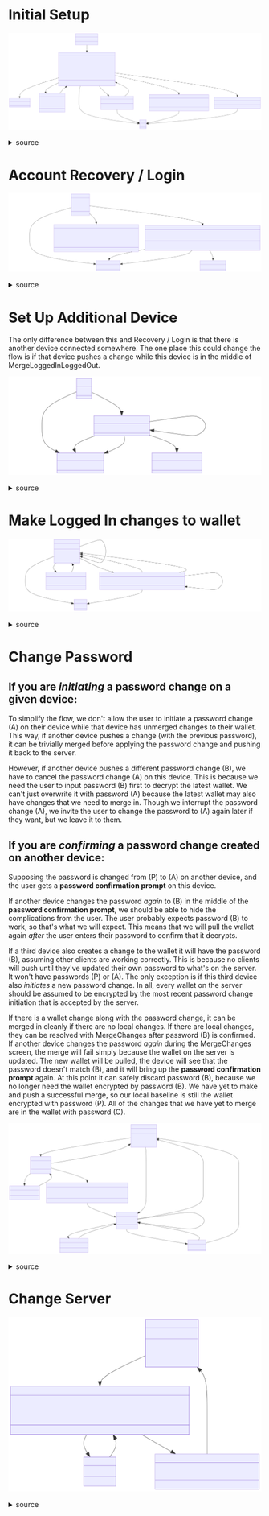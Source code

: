 # Initial Setup

![](user-flows-diagrams/diagram-1.svg)

<details><summary>source</summary>

```mermaid
classDiagram

LoggedOutHomeScreen --|> Signup : Set Up Account
Signup --|> LoggedInHomeScreen : Sign Up - Success
Signup --|> Login : I already have an account

Signup --|> SignupErrorCredentials : Sign Up - Bad Credentials
SignupErrorCredentials --|> Signup : Try Again

Signup --|> SignupErrorEmailExists : Sign Up - Email Exists On Server
SignupErrorEmailExists --|> Signup : Sign up with a different email address
SignupErrorEmailExists --|> Login : Log In Instead

Signup --|> SignupErrorPubKeyExists : Sign Up - Wallet PubKey Exists On Server with different Email
SignupErrorPubKeyExists --|> Login : Log In Instead

Signup --|> SignupErrorPubKeyEmailExists : Sign Up - Wallet PubKey Email Pair Exists On Server
SignupErrorPubKeyEmailExists --|> Login : Log In Instead

LoggedOutHomeScreen : Trending Videos
LoggedOutHomeScreen : Set Up Account()

LoggedInHomeScreen : ...

Signup : Enter Credentials
Signup : * [Server]
Signup : * [Email]
Signup : * [Password]
Signup : -
Signup : Warnings
Signup : * Wallet goes on server, but it's encrypted
Signup : * Don't lose your password! We have *no* recovery options without it.
Signup : * Make your password strong. Don't trust the server!
Signup : Sign Up()
Signup : I already have an account()

SignupErrorCredentials : Possible Errors
SignupErrorCredentials : * Server Invalid
SignupErrorCredentials : * Email Malformed
SignupErrorCredentials : * Password Not Good Enough
SignupErrorCredentials : Try Again()

SignupErrorPubKeyExists : An account with your wallet, but not the email you entered, already exists
SignupErrorPubKeyExists : Note to user
SignupErrorPubKeyExists : * Change email later if you want, after you log in
SignupErrorPubKeyExists : Log In Instead()

SignupErrorPubKeyEmailExists : An account with your wallet and this email already exists
SignupErrorPubKeyEmailExists : Log In Instead()

SignupErrorEmailExists : This email already exists on this server
SignupErrorEmailExists : Log In Instead()
SignupErrorEmailExists : Sign up with a different email address()

Login : ...
```

</details>

# Account Recovery / Login

![](user-flows-diagrams/diagram-2.svg)

<details><summary>source</summary>

```mermaid
classDiagram

Login --|> MergeLoggedInLoggedOut : Log In - Existing pre-login local changes
Login --|> DataError : Log In - Data Error
Login --|> LoggedInHomeScreen : Log In - No existing pre-login local changes

MergeLoggedInLoggedOut --|> LoggedInHomeScreen : Discard logged out changes
MergeLoggedInLoggedOut --|> LoggedInHomeScreen : Merge logged out changes
MergeLoggedInLoggedOut --|> LoggedOutHomeScreen : Cancel login

LoggedInHomeScreen : ...
LoggedOutHomeScreen : ...

MergeLoggedInLoggedOut : Before you logged in, you took some actions that were saved to your wallet. Would you like to merge them?
MergeLoggedInLoggedOut : - this is a complicated part -
MergeLoggedInLoggedOut : - this is unlike normal conflict resolution because the baseline is zero, and also the logged out wallet's keypair is discarded -
MergeLoggedInLoggedOut : Discard logged out changes()
MergeLoggedInLoggedOut : Merge logged out changes()
MergeLoggedInLoggedOut : Don't log in for now()

DataError : Possible Errors
DataError : * Corrupt wallet JSON
DataError : * Signature does not match
DataError : * Sequence error
DataError : - This might be Error Recovery Mode, or Error Recovery Mode may be split off from here -
DataError : - this is a complicated part -
DataError : ????()

Login : Enter Credentials
Login : * [Server]
Login : * [Email]
Login : * [Password]
Login : Log In()
```

</details>

# Set Up Additional Device

The only difference between this and Recovery / Login is that there is another device connected somewhere. The one place this could change the flow is if that device pushes a change while this device is in the middle of MergeLoggedInLoggedOut.

![](user-flows-diagrams/diagram-3.svg)

<details><summary>source</summary>

```mermaid
classDiagram

Login --|> MergeLoggedInLoggedOut : Existing pre-login local changes
Login --|> LoggedInHomeScreen : No existing pre-login local changes

MergeLoggedInLoggedOut --|> LoggedInHomeScreen : Discard logged out changes
MergeLoggedInLoggedOut --|> LoggedInHomeScreen : Merge logged out changes
MergeLoggedInLoggedOut --|> LoggedOutHomeScreen : Cancel login

MergeLoggedInLoggedOut --|> MergeLoggedInLoggedOut : Other device pushed an update in the middle of merging

LoggedInHomeScreen : ...
LoggedOutHomeScreen : ...

MergeLoggedInLoggedOut : ...

Login : ...

```

</details>

# Make Logged In changes to wallet

![](user-flows-diagrams/diagram-4.svg)

<details><summary>source</summary>

```mermaid
classDiagram

LoggedInHomeScreen --|> LoggedInHomeScreen : Make Changes - Change committed to server
LoggedInHomeScreen --|> MergeChanges : Make Changes - Conflict on server
LoggedInHomeScreen --|> DataError : Periodic Get Wallet - Data Error
LoggedInHomeScreen --|> VisualHash : Check Visual Hash
VisualHash --|> LoggedInHomeScreen : Go Back

MergeChanges --|> MergeChanges : Commit Merge - Other device pushed an update during MergeChanges
MergeChanges --|> LoggedInHomeScreen : Commit Merge - Merge committed to server
MergeChanges --|> LoggedInHomeScreen : Commit Merge - Too many errors [network, etc], giving up for now
MergeChanges --|> DataError : Commit Merge - Data Error

MergeChanges : Merge changes that were made here and at least one other device without rebasing
MergeChanges : - this is a complicated part -
MergeChanges : Commit Merge()

LoggedInHomeScreen : Trending Videos
LoggedInHomeScreen : Make Changes()
LoggedInHomeScreen : Check Visual Hash()
LoggedInHomeScreen : Change Password()
LoggedInHomeScreen : Change Server()

DataError : ...

VisualHash : Confirm all of your devices are in sync
VisualHash : - visual hash -
VisualHash : GoBack()

```

</details>

# Change Password

## If you are *initiating* a password change on a given device:

To simplify the flow, we don't allow the user to initiate a password change (A) on their device while that device has unmerged changes to their wallet. This way, if another device pushes a change (with the previous password), it can be trivially merged before applying the password change and pushing it back to the server.

However, if another device pushes a different password change (B), we have to cancel the password change (A) on this device. This is because we need the user to input password (B) first to decrypt the latest wallet. We can't just overwrite it with password (A) because the latest wallet may also have changes that we need to merge in. Though we interrupt the password change (A), we invite the user to change the password to (A) again later if they want, but we leave it to them.

## If you are *confirming* a password change created on another device:

Supposing the password is changed from (P) to (A) on another device, and the user gets a **password confirmation prompt** on this device.

If another device changes the password _again_ to (B) in the middle of the **password confirmation prompt**, we should be able to hide the complications from the user. The user probably expects password (B) to work, so that's what we will expect. This means that we will pull the wallet again _after_ the user enters their password to confirm that it decrypts.

If a third device also creates a change to the wallet it will have the password (B), assuming other clients are working correctly. This is because no clients will push until they've updated their own password to what's on the server. It won't have passwords (P) or (A). The only exception is if this third device also _initiates_ a new password change. In all, every wallet on the server should be assumed to be encrypted by the most recent password change initiation that is accepted by the server.

If there is a wallet change along with the password change, it can be merged in cleanly if there are no local changes. If there are local changes, they can be resolved with MergeChanges after password (B) is confirmed. If another device changes the password _again_ during the MergeChanges screen, the merge will fail simply because the wallet on the server is updated. The new wallet will be pulled, the device will see that the password doesn't match (B), and it will bring up the **password confirmation prompt** again. At this point it can safely discard password (B), because we no longer need the wallet encrypted by password (B). We have yet to make and push a successful merge, so our local baseline is still the wallet encrypted with password (P). All of the changes that we have yet to merge are in the wallet with password (C).

![](user-flows-diagrams/diagram-5.svg)

<details><summary>source</summary>

```mermaid
classDiagram

LoggedInHomeScreen --|> ChangePassword : Change Password - *only if no un-merged changes present*
ChangePassword --|> BadPassword : Submit - Bad Password
ChangePassword --|> ChangePasswordPreempted : Submit - Another device updated the password
ChangePasswordPreempted --|> ConfirmPassword : Accept New Password Instead
ChangePassword --|> LoggedInHomeScreen : Submit - Success
BadPassword --|> ChangePassword : Try Again

LoggedInHomeScreen --|> ConfirmPassword : Other device changes password
ConfirmPassword --|> ConfirmPassword : Other device changes password during ConfirmPassword
ConfirmPassword --|> IncorrectPassword : Submit - Incorrect
ConfirmPassword --|> LoggedInHomeScreen : Submit - Success
ConfirmPassword --|> MergeChanges : Submit - Success, but we've now decrypted changes that we need to merge
IncorrectPassword --|> ConfirmPassword : Try Again

MergeChanges --|> ConfirmPassword : Commit Merge - Other device changes password during MergeChanges
MergeChanges --|> LoggedInHomeScreen : Commit Merge - Merge committed to server

MergeChanges : ...

LoggedInHomeScreen : Trending Videos
LoggedInHomeScreen : Make Changes()
LoggedInHomeScreen : Check Visual Hash()
LoggedInHomeScreen : Change Password()
LoggedInHomeScreen : Change Server()

ChangePassword : Enter Credentials
ChangePassword : * [Password]
ChangePassword : Submit()

BadPassword : Password Not Good Enough
BadPassword : Try Again()

ChangePasswordPreempted : Looks like you changed your password on another device.
ChangePasswordPreempted : You need to enter this new password on this device to continue.
ChangePasswordPreempted : If you still would like to change your password using this device, do so afterwards.
ChangePasswordPreempted : Accept New Password Instead()

ConfirmPassword : Enter Credentials
ConfirmPassword : * [Password]
ConfirmPassword : Submit()

IncorrectPassword : Password Does Not Match
IncorrectPassword : Try Again()

```

</details>


# Change Server

![](user-flows-diagrams/diagram-6.svg)

<details><summary>source</summary>

```mermaid
classDiagram

LoggedInHomeScreen --|> ChangeServer : Change Server
ChangeServer  --|> BadServer : Confirm - Bad Server
ChangeServer  --|> ChangeServerConfirmation : Confirm - Success
BadServer --|> ChangeServer : Try Again
ChangeServerConfirmation --|> LoggedInHomeScreen : Confirm

LoggedInHomeScreen : Trending Videos
LoggedInHomeScreen : Make Changes()
LoggedInHomeScreen : Check Visual Hash()
LoggedInHomeScreen : Change Password()
LoggedInHomeScreen : Change Server()

ChangeServer : We don't trust the server you were at.
ChangeServer : Gather all of your devices and confirm visual hash to make sure they're all synced first
ChangeServer : - visual hash -
ChangeServer : * [New Server URL]
ChangeServer : Confirm()

ChangeServerConfirmation : Confirm new visual hashes to confirm new server
ChangeServerConfirmation : - visual hash -
ChangeServerConfirmation : Confirm()

BadServer : Server Invalid
BadServer : Try Again()
```

</details>
